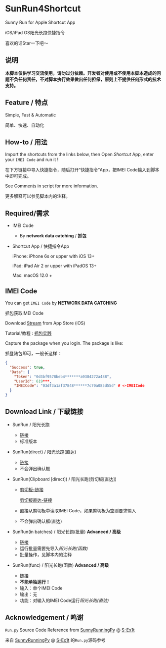 # SunRun4Shortcut

Sunny Run for Apple Shortcut App

iOS/iPad OS阳光长跑快捷指令

喜欢的话Star一下吧～

## 说明

**本脚本仅供学习交流使用，请勿过分依赖。开发者对使用或不使用本脚本造成的问题不负任何责任，不对脚本执行效果做出任何担保，原则上不提供任何形式的技术支持。**

## Feature / 特点

Simple, Fast & Automatic

简单、快速、自动化

## How-to / 用法

Import the shortcuts from the links below, then Open *Shortcut* App, enter your `IMEI Code` and run it !

在下方链接中导入快捷指令，随后打开“快捷指令”App，把IMEI Code输入到脚本中即可完成。

See Comments in script for more information.

更多解释可以参见脚本内的注释。

## Required/需求

- IMEI Code

  - By **network data catching** / **抓包**

- Shortcut App / 快捷指令App

  iPhone: iPhone 6s or upper with iOS 13+

  iPad:	iPad Air 2 or upper with iPadOS 13+

  Mac: 	macOS 12.0 +

## IMEI Code

You can get `IMEI Code`  by **NETWORK DATA CATCHING**

抓包获取IMEI Code

Download [Stream](https://apps.apple.com/cn/app/stream/id1312141691) from App Store (iOS)

Tutorial/教程 : [抓包实践](https://www.jianshu.com/p/a34585836b3a)

Capture the package when you login. The package is like:

抓登陆包即可，一般长这样：

```json
{
  "Success": true,
  "Data": {
    "Token": "0d3bf9578beb4*******a9384272a488",
    "UserId": 619***,
    "IMEICode": "03df3a1af37848******7c70a085d55d" # <-IMEICode
  }
}
```

## Download Link / 下载链接

- SunRun / 阳光长跑

  - [链接](https://www.icloud.com/shortcuts/258dd9c0548f4681b843402efefeb618)
  - 标准版本

- SunRun(direct) / 阳光长跑(直达)

  - [链接](https://www.icloud.com/shortcuts/df0c27ae9fb64bdf9e22c96a6a753975)
  - 不会弹出确认框

- SunRun(Clipboard [direct]) / 阳光长跑(剪切板[直达])

  - [剪切板-链接](https://www.icloud.com/shortcuts/c3a31019095348c3824c127720d77e07)

    [剪切板直达-链接](https://www.icloud.com/shortcuts/09d39c1462a24c2d80455819c1d9ab79)

  - 直接从剪切板中读取IMEI Code，如果剪切板为空则要求输入

  - 不会弹出确认框(直达)

- SunRun(in batches) / 阳光长跑(批量)  **Advanced / 高级**

  - [链接](https://www.icloud.com/shortcuts/fe16b6791586444dbc3abb8cf230fbd4)
  - 运行批量需要先导入*阳光长跑(函数)*
  - 批量操作，见脚本内的注释

- SunRun(func) / 阳光长跑(函数)           **Advanced / 高级**

  - [链接](https://www.icloud.com/shortcuts/83050a851be744458b2be12c8b41f315)
  - **不能单独运行！**
  - 输入：单个IMEI Code
  - 输出：无
  - 功能：对输入的IMEI Code运行*阳光长跑(直达)*

## Acknowledgement / 鸣谢

`Run.py` Source Code Reference from [SunnyRunningPy](https://github.com/S-Ex1t/SunnyRunningPy) @ [S-Ex1t](https://github.com/S-Ex1t)

来自 [SunnyRunningPy](https://github.com/S-Ex1t/SunnyRunningPy) @ [S-Ex1t](https://github.com/S-Ex1t) 的`Run.py`源码参考

